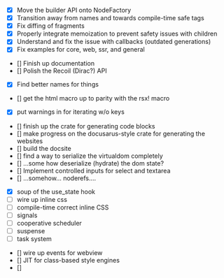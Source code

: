 - [x] Move the builder API onto NodeFactory
- [x] Transition away from names and towards compile-time safe tags
- [x] Fix diffing of fragments
- [x] Properly integrate memoization to prevent safety issues with children
- [x] Understand and fix the issue with callbacks (outdated generations)
- [x] Fix examples for core, web, ssr, and general
- [] Finish up documentation
- [] Polish the Recoil (Dirac?) API
- [x] Find better names for things
- [] get the html macro up to parity with the rsx! macro
- [x] put warnings in for iterating w/o keys
- [] finish up the crate for generating code blocks
- [] make progress on the docusarus-style crate for generating the websites
- [] build the docsite
- [] find a way to serialize the virtualdom completely
- [] ...some how deserialize (hydrate) the dom state?
- [] Implement controlled inputs for select and textarea
- [] ...somehow... noderefs....

- [x] soup of the use_state hook
- [ ] wire up inline css
- [ ] compile-time correct inline CSS
- [ ] signals
- [ ] cooperative scheduler
- [ ] suspense
- [ ] task system
- [] wire up events for webview
- [] JIT for class-based style engines
- [] 
